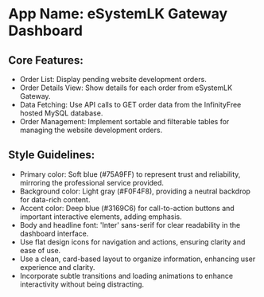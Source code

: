 # **App Name**: eSystemLK Gateway Dashboard

## Core Features:

- Order List: Display pending website development orders.
- Order Details View: Show details for each order from eSystemLK Gateway.
- Data Fetching: Use API calls to GET order data from the InfinityFree hosted MySQL database.
- Order Management: Implement sortable and filterable tables for managing the website development orders.

## Style Guidelines:

- Primary color: Soft blue (#75A9FF) to represent trust and reliability, mirroring the professional service provided.
- Background color: Light gray (#F0F4F8), providing a neutral backdrop for data-rich content.
- Accent color: Deep blue (#3169C6) for call-to-action buttons and important interactive elements, adding emphasis.
- Body and headline font: 'Inter' sans-serif for clear readability in the dashboard interface.
- Use flat design icons for navigation and actions, ensuring clarity and ease of use.
- Use a clean, card-based layout to organize information, enhancing user experience and clarity.
- Incorporate subtle transitions and loading animations to enhance interactivity without being distracting.